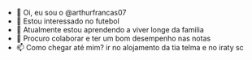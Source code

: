 - 👋 Oi, eu sou o @arthurfrancas07
- 👀 Estou interessado no futebol
- 🌱 Atualmente estou aprendendo a viver longe da familia
- 💞️ Procuro colaborar e ter um bom desempenho nas notas
- 📫 Como chegar até mim? ir no alojamento da tia telma e no iraty sc

<!---
arthurfrancas07/arthurfrancas07 is a ✨ special ✨ repository because its `README.md` (this file) appears on your GitHub profile.
You can click the Preview link to take a look at your changes.
--->
